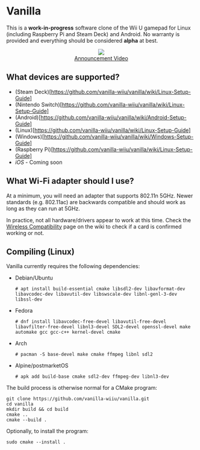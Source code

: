 # Vanilla

This is a **work-in-progress** software clone of the Wii U gamepad for Linux (including Raspberry Pi and Steam Deck) and Android. No warranty is provided and everything should be considered **alpha** at best.

<p align="center">
    <img src="https://raw.githubusercontent.com/vanilla-wiiu/vanilla/master/images/screenshot1.png">
    <br>
    <a href="https://youtu.be/DSgFu4rDxgc">
        Announcement Video
    </a>
</p>

## What devices are supported?

- (Steam Deck)[https://github.com/vanilla-wiiu/vanilla/wiki/Linux-Setup-Guide]
- (Nintendo Switch)[https://github.com/vanilla-wiiu/vanilla/wiki/Linux-Setup-Guide]
- (Android)[https://github.com/vanilla-wiiu/vanilla/wiki/Android-Setup-Guide]
- (Linux)[https://github.com/vanilla-wiiu/vanilla/wiki/Linux-Setup-Guide]
- (Windows)[https://github.com/vanilla-wiiu/vanilla/wiki/Windows-Setup-Guide]
- (Raspberry Pi)[https://github.com/vanilla-wiiu/vanilla/wiki/Linux-Setup-Guide]
- *iOS* - Coming soon

## What Wi-Fi adapter should I use?

At a minimum, you will need an adapter that supports 802.11n 5GHz. Newer standards (e.g. 802.11ac) are backwards compatible and should work as long as they can run at 5GHz.

In practice, not all hardware/drivers appear to work at this time. Check the [Wireless Compatibility](https://github.com/vanilla-wiiu/vanilla/wiki/Wireless-Compatibility) page on the wiki to check if a card is confirmed working or not.

## Compiling (Linux)
Vanilla currently requires the following dependencies:

- Debian/Ubuntu 
  ```
  # apt install build-essential cmake libsdl2-dev libavformat-dev libavcodec-dev libavutil-dev libswscale-dev libnl-genl-3-dev libssl-dev
  ```
- Fedora
  ```
  # dnf install libavcodec-free-devel libavutil-free-devel libavfilter-free-devel libnl3-devel SDL2-devel openssl-devel make automake gcc gcc-c++ kernel-devel cmake
  ```
- Arch
  ```
  # pacman -S base-devel make cmake ffmpeg libnl sdl2
  ```
- Alpine/postmarketOS
  ```
  # apk add build-base cmake sdl2-dev ffmpeg-dev libnl3-dev
  ```

The build process is otherwise normal for a CMake program:

```
git clone https://github.com/vanilla-wiiu/vanilla.git
cd vanilla
mkdir build && cd build
cmake ..
cmake --build .
```

Optionally, to install the program:

```
sudo cmake --install .
```
